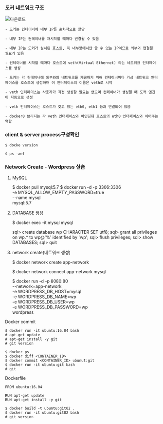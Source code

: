 
### 도커 네트워크 구조

![다운로드](https://user-images.githubusercontent.com/54794815/178488864-5d80e34a-3d08-40f1-a3e5-409f32d24fd3.png)





    - 도커는 컨테이너에 내부 IP를 순차적으로 할당

    - 내부 IP는 컨테이너를 재시작할 때마다 변경될 수 있음

    - 내부 IP는 도커가 설치된 호스트, 즉 내부망에서만 쓸 수 있는 IP이므로 외부와 연결될 필요가 있음

    - 컨테이너를 시작할 때마다 호스트에 veth(Virtual Ethernet) 라는 네트워크 인터페이스를 생성

    - 도커는 각 컨테이너에 외부와의 네트워크를 제공하기 위해 컨테이너마다 가상 네트워크 인터페이스를 호스트에 생성하며 이 인터페이스의 이름은 veth로 시작

    - veth 인터페이스는 사용자가 직접 생성할 필요는 없으며 컨테이너가 생성될 때 도커 엔진이 자동으로 생성

    - veth 인터페이스는 호스트가 갖고 있는 eth0, eth1 등과 연결되어 있음

    - docker0 브리지는 각 veth 인터페이스와 바인딩돼 호스트의 eth0 인터페이스와 이어주는 역할


### client & server process구성확인

    $ docke version

    $ ps -aef


### Network Create - Wordpress 실습

1. MySQL

    $ docker pull mysql:5.7
    $ docker run -d -p 3306:3306 \
      -e MYSQL_ALLOW_EMPTY_PASSWORD=true \
      --name mysql \
      mysql:5.7

2. DATABASE 생성

    $ docker exec -it mysql mysql

    sql> create database wp CHARACTER SET utf8;
    sql> grant all privileges on wp.* to wp@'%' identified by 'wp';
    sql> flush privileges;
    sql> show DATABASES;
    sql> quit
    
3. network create(네트워크 생성)

    $ docker network create app-network

    $ docker network connect app-network mysql

    $ docker run -d -p 8080:80 \
    --network=app-network \
    -e WORDPRESS_DB_HOST=mysql \
    -e WORDPRESS_DB_NAME=wp \
    -e WORDPRESS_DB_USER=wp \
    -e WORDPRESS_DB_PASSWORD=wp \
    wordpress






    
    




























Docker commit
```
$ docker run -it ubuntu:16.04 bash
# apt-get update
# apt-get install -y git
# git version
```

```
$ docker ps
$ docker diff <CONTAINER_ID>
$ docker commit <CONTAINER_ID> ubunut:git
$ docker run -it ubuntu:git bash
# git
```

Dockerfile
```
FROM ubuntu:16.04

RUN apt-get update
RUN apt-get install -y git
```

```
$ docker build -t ubuntu:git02 .
$ docker run -it ubuntu:git02 bash
# git version
```
